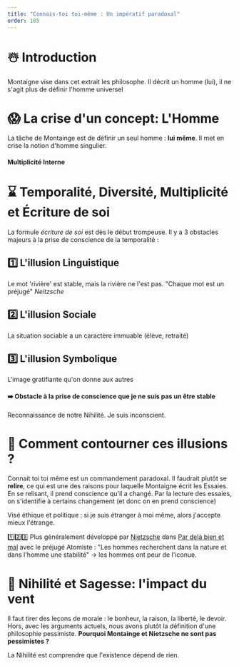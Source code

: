 ```yaml
---
title: "Connais-toi toi-même : Un impératif paradoxal"
order: 105
---
```


# ☃️ Introduction
Montaigne vise dans cet extrait les philosophe. Il décrit un homme (lui), il ne s'agit plus de définir l'homme universel

# 😱 La crise d'un concept: L'Homme
La tâche de Montainge est de définir un seul homme : **lui même**. Il met en crise la notion d'homme singulier.

#### Multiplicité Interne

# ⌛️ Temporalité, Diversité, Multiplicité et Écriture de soi

La formule *écriture de soi* est dès le début trompeuse. Il y a 3 obstacles majeurs à la prise de conscience de la temporalité :

## 1️⃣ L'illusion Linguistique
Le mot 'rivière' est stable, mais la rivière ne l'est pas. "Chaque mot est un préjugé" $Neitzsche$

## 2️⃣ L'illusion Sociale
La situation sociable a un caractère immuable (élève, retraité)

## 3️⃣ L'illusion Symbolique
L'image gratifiante qu'on donne aux autres 

#### ➡️ Obstacle à la prise de conscience que je ne suis pas un être stable

Reconnaissance de notre Nihilité. Je suis inconscient.

# 🥸 Comment contourner ces illusions ? 

Connait toi toi même est un commandement paradoxal. Il faudrait plutôt se **relire**, ce qui est une des raisons pour laquelle Montaigne écrit les Essaies. En se relisant, il prend conscience qu'il a changé. Par la lecture des essaies, on s'identifie à certains changement (et donc on en prend conscience)

Visé éthique et politique : si je suis étranger à moi même, alors j'accepte mieux l'étrange.

1️⃣2️⃣3️⃣ Plus généralement développé par [Nietzsche](/philo/citations#Nietzsche) dans <u>Par delà bien et mal</u> avec le préjugé Atomiste : "Les hommes recherchent dans la nature et dans l'homme une stabilité"
-> les hommes ont peur de l'iconue.

# 🍃 Nihilité et Sagesse: l'impact du vent

Il faut tirer des leçons de morale : le bonheur, la raison, la liberté, le devoir. Hors, avec les arguments actuels, nous avons plutôt la définition d'une philosophie pessimiste. **Pourquoi Montainge et Nietzsche ne sont pas pessimistes ?**

La Nihilité est comprendre que l'existence dépend de rien.
